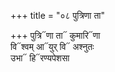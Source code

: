 +++
title = "०८ पुत्रिणा ता"

+++
पुत्रि᳓णा ता᳓ कुमारि᳓णा  
वि᳓श्वम् आ᳓युर् वि᳓ अश्नुतः  
उभा᳓ हि᳓रण्यपेशसा